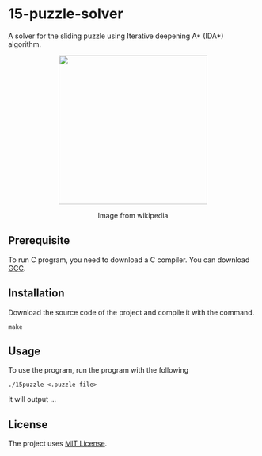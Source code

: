 # 15-puzzle-solver

A solver for the sliding puzzle using Iterative deepening A* (IDA*) algorithm. 

<p align="center">
  <img width="300" height="300" src="https://upload.wikimedia.org/wikipedia/commons/f/ff/15-puzzle_magical.svg">
  <p align="center">Image from wikipedia</p>
</p>

## Prerequisite

To run C program, you need to download a C compiler. You can download [GCC](https://gcc.gnu.org/).

## Installation

Download the source code of the project and compile it with the command. 
```
make
```
## Usage

To use the program, run the program with the following
```
./15puzzle <.puzzle file>
```
It will output ...

## License

The project uses [MIT License](<LICENSE>).
